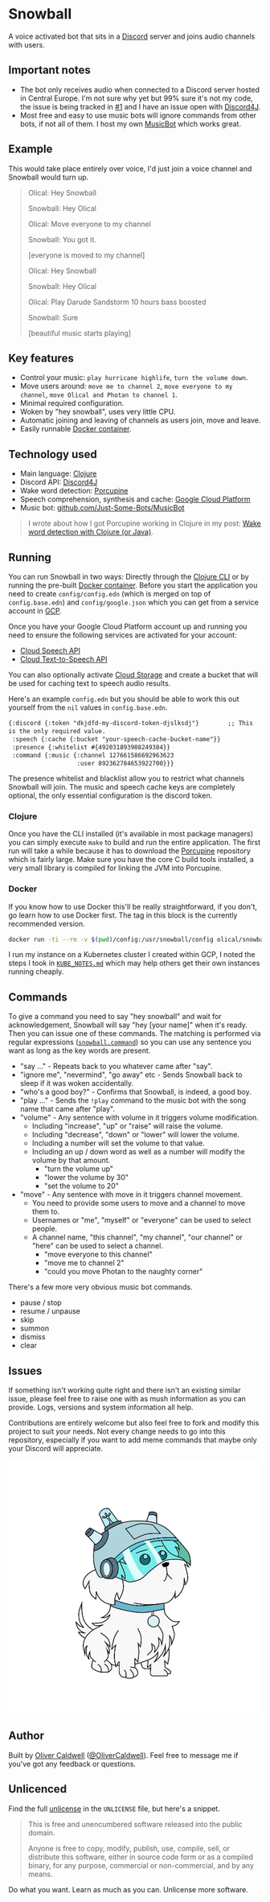 # Snowball

A voice activated bot that sits in a [Discord][] server and joins audio channels with users.

## Important notes

 * The bot only receives audio when connected to a Discord server hosted in Central Europe. I'm not sure why yet but 99% sure it's not my code, the issue is being tracked in [#1](https://github.com/Olical/snowball/issues/1) and I have an issue open with [Discord4J](https://github.com/Discord4J/Discord4J/issues/452).
 * Most free and easy to use music bots will ignore commands from other bots, if not all of them. I host my own [MusicBot][] which works great.

## Example

This would take place entirely over voice, I'd just join a voice channel and Snowball would turn up.

> Olical: Hey Snowball
>
> Snowball: Hey Olical
>
> Olical: Move everyone to my channel
>
> Snowball: You got it.
>
> [everyone is moved to my channel]
>
> Olical: Hey Snowball
>
> Snowball: Hey Olical
>
> Olical: Play Darude Sandstorm 10 hours bass boosted
>
> Snowball: Sure
>
> [beautiful music starts playing]

## Key features

 * Control your music: `play hurricane highlife`, `turn the volume down`.
 * Move users around: `move me to channel 2`, `move everyone to my channel`, `move Olical and Photan to channel 1`.
 * Minimal required configuration.
 * Woken by "hey snowball", uses very little CPU.
 * Automatic joining and leaving of channels as users join, move and leave.
 * Easily runnable [Docker container][docker].

## Technology used

 * Main language: [Clojure][]
 * Discord API: [Discord4J][]
 * Wake word detection: [Porcupine][]
 * Speech comprehension, synthesis and cache: [Google Cloud Platform][gcp]
 * Music bot: [github.com/Just-Some-Bots/MusicBot][MusicBot]
 
> I wrote about how I got Porcupine working in Clojure in my post: [Wake word detection with Clojure (or Java)][wake-word-post].

## Running

You can run Snowball in two ways: Directly through the [Clojure CLI][cljcli] or by running the pre-built [Docker container][docker]. Before you start the application you need to create `config/config.edn` (which is merged on top of `config.base.edn`) and `config/google.json` which you can get from a service account in [GCP][].

Once you have your Google Cloud Platform account up and running you need to ensure the following services are activated for your account:

 * [Cloud Speech API][cloud-speech]
 * [Cloud Text-to-Speech API][cloud-text-to-speech]

You can also optionally activate [Cloud Storage][cloud-storage] and create a bucket that will be used for caching text to speech audio results.

Here's an example `config.edn` but you should be able to work this out yourself from the `nil` values in `config.base.edn`.

```edn
{:discord {:token "dkjdfd-my-discord-token-djslksdj"}        ;; This is the only required value.
 :speech {:cache {:bucket "your-speech-cache-bucket-name"}}
 :presence {:whitelist #{492031893908249384}}
 :command {:music {:channel 127661586692963623
                   :user 892362784653922700}}}
```

The presence whitelist and blacklist allow you to restrict what channels Snowball will join. The music and speech cache keys are completely optional, the only essential configuration is the discord token.

### Clojure

Once you have the CLI installed (it's available in most package managers) you can simply execute `make` to build and run the entire application. The first run will take a while because it has to download the [Porcupine][] repository which is fairly large. Make sure you have the core C build tools installed, a very small library is compiled for linking the JVM into Porcupine.

### Docker

If you know how to use Docker this'll be really straightforward, if you don't, go learn how to use Docker first. The tag in this block is the currently recommended version.

```bash
docker run -ti --rm -v $(pwd)/config:/usr/snowball/config olical/snowball:2df16192172f5b7b645939fe0c1b09a38c442b4b
```

I run my instance on a Kubernetes cluster I created within GCP, I noted the steps I took in [`KUBE_NOTES.md`][kube-notes] which may help others get their own instances running cheaply.

## Commands

To give a command you need to say "hey snowball" and wait for acknowledgement, Snowball will say "hey [your name]" when it's ready. Then you can issue one of these commands. The matching is performed via regular expressions ([`snowball.command`][commands]) so you can use any sentence you want as long as the key words are present.

 * "say ..." - Repeats back to you whatever came after "say".
 * "ignore me", "nevermind", "go away" etc - Sends Snowball back to sleep if it was woken accidentally.
 * "who's a good boy?" - Confirms that Snowball, is indeed, a good boy.
 * "play ..." - Sends the `!play` command to the music bot with the song name that came after "play".
 * "volume" - Any sentence with volume in it triggers volume modification.
   * Including "increase", "up" or "raise" will raise the volume.
   * Including "decrease", "down" or "lower" will lower the volume.
   * Including a number will set the volume to that value.
   * Including an up / down word as well as a number will modify the volume by that amount.
     * "turn the volume up"
     * "lower the volume by 30"
     * "set the volume to 20"
 * "move" - Any sentence with move in it triggers channel movement.
   * You need to provide some users to move and a channel to move them to.
   * Usernames or "me", "myself" or "everyone" can be used to select people.
   * A channel name, "this channel", "my channel", "our channel" or "here" can be used to select a channel.
     * "move everyone to this channel"
     * "move me to channel 2"
     * "could you move Photan to the naughty corner"

There's a few more very obvious music bot commands.

 * pause / stop
 * resume / unpause
 * skip
 * summon
 * dismiss
 * clear

## Issues

If something isn't working quite right and there isn't an existing similar issue, please feel free to raise one with as mush information as you can provide. Logs, versions and system information all help.

Contributions are entirely welcome but also feel free to fork and modify this project to suit _your_ needs. Not every change needs to go into this repository, especially if you want to add meme commands that maybe only your Discord will appreciate.

![](images/snowball.png)

## Author

Built by [Oliver Caldwell][homepage] ([@OliverCaldwell][twitter]). Feel free to message me if you've got any feedback or questions.

## Unlicenced

Find the full [unlicense][] in the `UNLICENSE` file, but here's a snippet.

>This is free and unencumbered software released into the public domain.
>
>Anyone is free to copy, modify, publish, use, compile, sell, or distribute this software, either in source code form or as a compiled binary, for any purpose, commercial or non-commercial, and by any means.

Do what you want. Learn as much as you can. Unlicense more software.

[unlicense]: http://unlicense.org/
[Porcupine]: https://github.com/picovoice/porcupine
[Discord]: https://discordapp.com/
[Clojure]: https://clojure.org/
[gcp]: https://cloud.google.com/
[homepage]: https://oli.me.uk/
[twitter]: https://twitter.com/OliverCaldwell
[Discord4J]: https://github.com/Discord4J/Discord4J
[MusicBot]: https://github.com/Just-Some-Bots/MusicBot
[docker]: https://hub.docker.com/r/olical/snowball/
[cljcli]: https://clojure.org/guides/getting_started
[cloud-speech]: https://console.cloud.google.com/apis/api/speech.googleapis.com/overview
[cloud-text-to-speech]: https://console.cloud.google.com/apis/api/texttospeech.googleapis.com/overview
[cloud-storage]: https://console.cloud.google.com/storage/browser
[kube-notes]: KUBE_NOTES.md
[commands]: src/clojure/snowball/command.clj
[wake-word-post]: https://oli.me.uk/2018-10-12-wake-word-detection-with-clojure-or-java/

